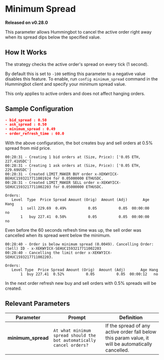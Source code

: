 # Minimum Spread

**Released on v0.28.0**

This parameter allows Hummingbot to cancel the active order right away when its spread dips below the specified value.


## How It Works

The strategy checks the active order's spread on every tick (1 second).

By default this is set to `-100` setting this parameter to a negative value disables this feature. To enable, run `config minimum_spread` command in the Hummingbot client and specify your minimum spread value.

This only applies to active orders and does not affect hanging orders.


## Sample Configuration

```json
- bid_spread : 0.50
- ask_spread : 0.50
- minimum_spread : 0.49
- order_refresh_time : 60.0
```

With the above configuration, the bot creates buy and sell orders at 0.5% spread from mid price.

```
00:28:31 - Creating 1 bid orders at (Size, Price): ['0.05 ETH, 227.41USDC']
00:28:31 - Creating 1 ask orders at (Size, Price): ['0.05 ETH, 229.69USDC']
00:28:31 - Created LIMIT_MAKER BUY order x-XEKWYICX-BEHUC1593217711001924 for 0.05000000 ETHUSDC.
00:28:31 - Created LIMIT_MAKER SELL order x-XEKWYICX-SEHUC1593217711002203 for 0.05000000 ETHUSDC.
```

```
Orders:                                                                
   Level  Type  Price Spread Amount (Orig)  Amount (Adj)       Age Hang
       1  sell 229.69  0.49%          0.05          0.05  00:00:00   no
       1   buy 227.41  0.50%          0.05          0.05  00:00:00   no
```

Even before the 60 seconds refresh time was up, the sell order was cancelled when its spread went below the minimum.

```
00:28:40 - Order is below minimum spread (0.0049). Cancelling Order: (Sell) ID - x-XEKWYICX-SEHUC1593217711002203
00:28:40 - Cancelling the limit order x-XEKWYICX-SEHUC1593217711002203.
```

```
Orders:                                                               
   Level Type  Price Spread Amount (Orig)  Amount (Adj)       Age Hang
       1  buy 227.41  0.52%          0.05          0.05  00:00:12   no
```

In the next order refresh new buy and sell orders with 0.5% spreads will be created.


## Relevant Parameters

| Parameter | Prompt | Definition |
|-----------|--------|------------|
| **minimum_spread** | `At what minimum spread should the bot automatically cancel orders?` | If the spread of any active order fall below this param value, it will be automatically cancelled. |
